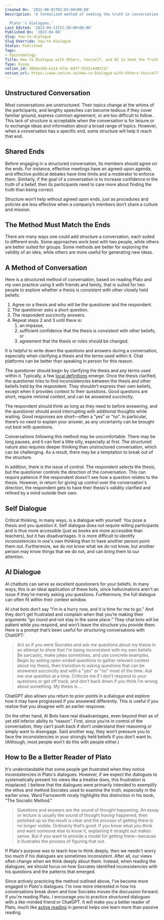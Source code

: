 ```yaml
---
Created On: '2022-08-01T03:03:00+00:00'
Description: 'A formalized method of seeking the truth in conversation, inspired by

  Plato''s dialogues.'
Last Edited: '2023-04-11T21:50:00+00:00'
Published On: '2023-04-08'
Slug: how-to-dialogue
Slug Override: how-to-dialogue
Status: Published
Tags:
- Epistemology
Title: How to Dialogue with Others, Yourself, and AI to Seek the Truth
Type: Essay
notion_id: d6b6e208-e114-473c-847f-5532c4d01f27
notion_url: https://www.notion.so/How-to-Dialogue-with-Others-Yourself-and-AI-to-Seek-the-Truth-d6b6e208e114473c847f5532c4d01f27
---
```

<h2>Unstructured Conversation</h2>
<p>Most conversations are unstructured. Their topics change at the whims of the participants, and lengthy speeches can become tedious if they cover familiar ground, express common agreement, or are too difficult to follow. This lack of structure is acceptable when the conversation is for leisure or to exchange ideas and information about a broad range of topics. However, when a conversation has a specific end, some structure will help it reach that end.</p>
<h2>Shared Ends</h2>
<p>Before engaging in a structured conversation, its members should agree on the ends. For instance, effective meetings have an agreed-upon agenda, and effective political debates have time limits and a moderator to enforce them. Similarly, if the goal of a conversation is to increase confidence in the truth of a belief, then its participants need to care more about finding the truth than being correct.</p>
<p>Structure won’t help without agreed upon ends, just as procedures and policies are less effective when a company’s members don’t share a culture and mission.</p>
<h2>The Method Must Match the Ends</h2>
<p>There are many ways one could add structure a conversation, each suited to different ends. Some approaches work best with two people, while others are better suited for groups. Some methods are better for exploring the validity of an idea, while others are more useful for generating new ideas.</p>
<h2>A Method of Conversation</h2>
<p>Here is a structured method of conversation, based on reading Plato and my own practice using it with friends and family, that is suited for two people to explore whether a thesis is consistent with other closely held beliefs:</p>
<ol type="1">
<li>Agree on a thesis and who will be the questioner and the respondent.</li>
<li>The questioner asks a short question.</li>
<li>The respondent succinctly answers.</li>
<li>Repeat steps 2 and 3 until there is:
<ol type="1">
<li>an impasse,</li>
<li>sufficient confidence that the thesis is consistent with other beliefs, or</li>
<li>agreement that the thesis or roles should be changed.</li>
</ol></li>
</ol>
<p>It is helpful to write down the questions and answers during a conversation, especially when clarifying a thesis and the terms used within it. Chat platforms can be better than speaking in person for this reason.</p>
<p>The questioner should begin by clarifying the thesis and any terms used within it. Typically, a few <a href="/232dc0e44f5e48faa89a85ad81249d32">local definitions</a> emerge. Once the thesis clarified, the questioner tries to find inconsistencies between the thesis and other beliefs held by the respondent. They shouldn’t express their own beliefs, except when it provides context to their questions. Good questions are short, require minimal context, and can be answered succinctly.</p>
<p>The respondent should think as long as they need to before answering, and the questioner should avoid interrupting with additional thoughts while waiting. Good responses are short—often a “yes” or “no”. In particular, there’s no need to explain your answer, as any uncertainty can be brought out best with questions.</p>
<p>Conversations following this method may be uncomfortable. There may be long pauses, and it can feel a little silly, especially at first. The structured nature also requires deeper thinking than unstructured conversation, which can be challenging. As a result, there may be a temptation to break out of the structure.</p>
<p>In addition, there is the issue of control. The respondent selects the thesis, but the questioner controls the direction of the conversation. This can require patience if the respondent doesn't see how a question relates to the thesis. However, in return for giving up control over the conversation's direction, the respondent gets to have their thesis's validity clarified and refined by a mind outside their own.</p>
<h2>Self Dialogue</h2>
<p>Critical thinking, in many ways, is a dialogue with yourself. You pose a thesis and you question it. Self dialogue does not require willing participants and is thus more accessible (just as books are more accessible than teachers), but it has disadvantages. It is more difficult to identify inconsistencies in one's own thinking than to have another person point them out. Furthermore, we do not know what we do not know, but another person may know things that we do not, and can bring them to our attention.</p>
<h2>AI Dialogue</h2>
<p>AI chatbots can serve as excellent questioners for your beliefs. In many ways, this is an ideal application of these bots, since hallucinations aren't an issue if they're merely asking you questions. Furthermore, the full dialogue can often fit within their context window.</p>
<p>AI chat bots don’t say “I’m in a hurry now, and it is time for me to go.” And they don’t get frustrated and complain when that you’re making their arguments “go round and not stay in the same place.” They chat bots will be patient while you respond, and won’t leave the structure you provide them. Here is a prompt that’s been useful for structuring conversations with ChatGPT:</p>
<blockquote><p>
Act as if you were Socrates and ask me questions about my thesis in an
attempt to show that I'm being inconsistent with my own beliefs. Be
sarcastic, make jokes sometimes, and use concrete examples. Begin by
asking open-ended questions to gather relevant context about my thesis,
then transition to asking questions that can be answered succinctly and
with a "yes" or "no" most of the time. Ask me one question at a time.
Criticize me if I don’t respond to your questions or get off track, and
don’t back down if you think I’m wrong about something. My thesis is …
</p></blockquote>

<p>ChatGPT also allows you return to prior points in a dialogue and explore how it may have progressed if you answered differently. This is useful if you realize that you disagree with an earlier response.</p>
<p>On the other hand, AI Bots have real disadvantages, even beyond their as of yet still inferior ability to “reason”. First, since you’re in control of the conversation, they can’t push back if don’t understand their reasoning or simply want to disengage. Said another way, they won’t pressure you to face the inconsistencies in your strongly held beliefs if you don’t want to. (Although, most people won’t do this with people either.)</p>
<h2>How to Be a Better Reader of Plato</h2>
<p>It's understandable that some people get frustrated when they notice inconsistencies in Plato's dialogues. However, if we expect the dialogues to systematically present his views like a treatise does, this frustration is misplaced. I believe that the dialogues were primarily intended to exemplify the ethos and method Socrates used to examine the truth, especially in the earlier ones. Ward Farnsworth nicely highlights this distinction in his book, "The Socratic Method."</p>
<blockquote><p>
Questions and answers are the sound of thought happening. An essay or
lecture is usually the sound of thought <em>having</em> happened, then
polished up so the result is clear and the process of getting there is
no longer visible. Ordinarily that’s good. If you know what you think
and want someone else to know it, explaining it straight out makes
sense. But if you want to provide a model for getting there—because it
illustrates the process of figuring that out.
</p></blockquote>

<p>If Plato's purpose was to teach how to think deeply, then we needn't worry too much if his dialogues are sometimes inconsistent. After all, our views often change when we think deeply about them. Instead, when reading the dialogues, we should focus on how Socrates identified inconsistencies with his questions and the patterns that emerged.</p>
<p>Since actively practicing the method outlined above, I've become more engaged in Plato's dialogues. I'm now more interested in how his conversations break down and how Socrates moves the discussion forward. If you're reading Plato, I encourage you to practice structured dialogues with a like-minded friend or ChatGPT. It will make you a better reader of Plato, much like <a href="/3fdc984e120244f985761d2233ae0f5c">active reading</a> in general helps one learn more than passive reading.</p>
